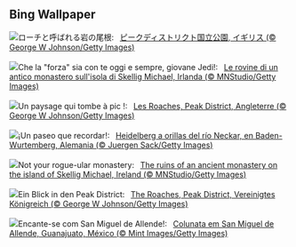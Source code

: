 ## Bing Wallpaper
![](https://www.bing.com/th?id=OHR.TheRoachesPeakDistrict_JA-JP3004843172_UHD.jpg&w=1000)ローチと呼ばれる岩の尾根:&nbsp;&ensp;[ピークディストリクト国立公園, イギリス (© George W Johnson/Getty Images)](https://www.bing.com/th?id=OHR.TheRoachesPeakDistrict_JA-JP3004843172_UHD.jpg)
<br><br/>
![](https://www.bing.com/th?id=OHR.JediMonastery_IT-IT4680145020_UHD.jpg&w=1000)Che la "forza" sia con te oggi e sempre, giovane Jedi!:&nbsp;&ensp;[Le rovine di un antico monastero sull'isola di Skellig Michael, Irlanda (© MNStudio/Getty Images)](https://www.bing.com/th?id=OHR.JediMonastery_IT-IT4680145020_UHD.jpg)
<br><br/>
![](https://www.bing.com/th?id=OHR.TheRoachesPeakDistrict_FR-FR7206874137_UHD.jpg&w=1000)Un paysage qui tombe à pic !:&nbsp;&ensp;[Les Roaches, Peak District, Angleterre (© George W Johnson/Getty Images)](https://www.bing.com/th?id=OHR.TheRoachesPeakDistrict_FR-FR7206874137_UHD.jpg)
<br><br/>
![](https://www.bing.com/th?id=OHR.RiverNekarHeidelberg_ES-ES3292625362_UHD.jpg&w=1000)¡Un paseo que recordar!:&nbsp;&ensp;[Heidelberg a orillas del río Neckar, en Baden-Wurtemberg, Alemania (© Juergen Sack/Getty Images)](https://www.bing.com/th?id=OHR.RiverNekarHeidelberg_ES-ES3292625362_UHD.jpg)
<br><br/>
![](https://www.bing.com/th?id=OHR.JediMonastery_EN-GB8506812300_UHD.jpg&w=1000)Not your rogue-ular monastery:&nbsp;&ensp;[The ruins of an ancient monastery on the island of Skellig Michael, Ireland (© MNStudio/Getty Images)](https://www.bing.com/th?id=OHR.JediMonastery_EN-GB8506812300_UHD.jpg)
<br><br/>
![](https://www.bing.com/th?id=OHR.TheRoachesPeakDistrict_DE-DE5320650823_UHD.jpg&w=1000)Ein Blick in den Peak District:&nbsp;&ensp;[The Roaches, Peak District, Vereinigtes Königreich (© George W Johnson/Getty Images)](https://www.bing.com/th?id=OHR.TheRoachesPeakDistrict_DE-DE5320650823_UHD.jpg)
<br><br/>
![](https://www.bing.com/th?id=OHR.SanMiguelAllende_PT-BR8483156225_UHD.jpg&w=1000)Encante-se com San Miguel de Allende!:&nbsp;&ensp;[Colunata em San Miguel de Allende, Guanajuato, México (© Mint Images/Getty Images)](https://www.bing.com/th?id=OHR.SanMiguelAllende_PT-BR8483156225_UHD.jpg)
<br><br/>
